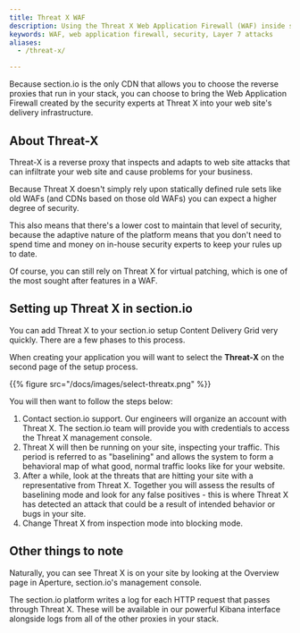 ```yaml
---
title: Threat X WAF
description: Using the Threat X Web Application Firewall (WAF) inside section.io.
keywords: WAF, web application firewall, security, Layer 7 attacks
aliases:
  - /threat-x/

---
```


Because section.io is the only CDN that allows you to choose the reverse proxies that run in your stack, you can choose to bring the Web Application Firewall created by the security experts at Threat X into your web site's delivery infrastructure.

## About Threat-X

Threat-X is a reverse proxy that inspects and adapts to web site attacks that can infiltrate your web site and cause problems for your business.

Because Threat X doesn't simply rely upon statically defined rule sets like old WAFs (and CDNs based on those old WAFs) you can expect a higher degree of security.

This also means that there's a lower cost to maintain that level of security, because the adaptive nature of the platform means that you don't need to spend time and money on in-house security experts to keep your rules up to date.

Of course, you can still rely on Threat X for virtual patching, which is one of the most sought after features in a WAF.

## Setting up Threat X in section.io

You can add Threat X to your section.io setup Content Delivery Grid very quickly. There are a few phases to this process.

When creating your application you will want to select the **Threat-X** on the second page of the setup process.

{{% figure src="/docs/images/select-threatx.png" %}}

You will then want to follow the steps below:

1. Contact section.io support. Our engineers will organize an account with Threat X. The section.io team will provide you with credentials to access the Threat X management console.
1. Threat X will then be running on your site, inspecting your traffic. This period is referred to as "baselining" and allows the system to form a behavioral map of what good, normal traffic looks like for your website.
1. After a while, look at the threats that are hitting your site with a representative from Threat X. Together you will assess the results of baselining mode and look for any false positives - this is where Threat X has detected an attack that could be a result of intended behavior or bugs in your site.
1. Change Threat X from inspection mode into blocking mode.

## Other things to note

Naturally, you can see Threat X is on your site by looking at the Overview page in Aperture, section.io's management console.

The section.io platform writes a log for each HTTP request that passes through Threat X. These will be available in our powerful Kibana interface alongside logs from all of the other proxies in your stack.

